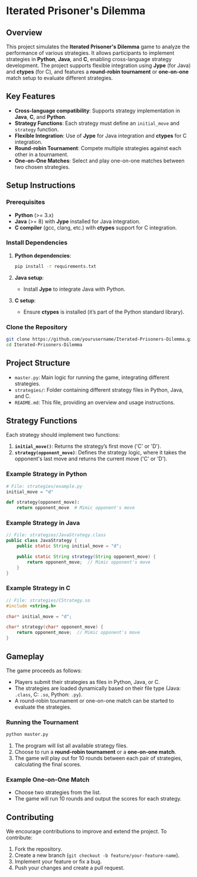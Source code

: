 # Iterated Prisoner's Dilemma

## Overview

This project simulates the **Iterated Prisoner's Dilemma** game to analyze the performance of various strategies. It allows participants to implement strategies in **Python**, **Java**, and **C**, enabling cross-language strategy development. The project supports flexible integration using **Jype** (for Java) and **ctypes** (for C), and features a **round-robin tournament** or **one-on-one** match setup to evaluate different strategies.

## Key Features

- **Cross-language compatibility**: Supports strategy implementation in **Java**, **C**, and **Python**.
- **Strategy Functions**: Each strategy must define an `initial_move` and `strategy` function.
- **Flexible Integration**: Use of **Jype** for Java integration and **ctypes** for C integration.
- **Round-robin Tournament**: Compete multiple strategies against each other in a tournament.
- **One-on-One Matches**: Select and play one-on-one matches between two chosen strategies.

## Setup Instructions

### Prerequisites

- **Python** (>= 3.x)
- **Java** (>= 8) with **Jype** installed for Java integration.
- **C compiler** (gcc, clang, etc.) with **ctypes** support for C integration.

### Install Dependencies

1. **Python dependencies**:
   ```bash
   pip install -r requirements.txt
   ```

2. **Java setup**:
   - Install **Jype** to integrate Java with Python.

3. **C setup**:
   - Ensure **ctypes** is installed (it’s part of the Python standard library).

### Clone the Repository

```bash
git clone https://github.com/yourusername/Iterated-Prisoners-Dilemma.git
cd Iterated-Prisoners-Dilemma
```

## Project Structure

- `master.py`: Main logic for running the game, integrating different strategies.
- `strategies/`: Folder containing different strategy files in Python, Java, and C.
- `README.md`: This file, providing an overview and usage instructions.

## Strategy Functions

Each strategy should implement two functions:

1. **`initial_move()`**: Returns the strategy’s first move ('C' or 'D').
2. **`strategy(opponent_move)`**: Defines the strategy logic, where it takes the opponent's last move and returns the current move ('C' or 'D').

### Example Strategy in Python

```python
# File: strategies/example.py
initial_move = "d"

def strategy(opponent_move):
    return opponent_move  # Mimic opponent's move
```

### Example Strategy in Java

```java
// File: strategies/JavaStrategy.class
public class JavaStrategy {
    public static String initial_move = "d";

    public static String strategy(String opponent_move) {
        return opponent_move;  // Mimic opponent's move
    }
}
```

### Example Strategy in C

```c
// File: strategies/CStrategy.so
#include <string.h>

char* initial_move = "d";

char* strategy(char* opponent_move) {
    return opponent_move;  // Mimic opponent's move
}
```

## Gameplay

The game proceeds as follows:

- Players submit their strategies as files in Python, Java, or C.
- The strategies are loaded dynamically based on their file type (Java: `.class`, C: `.so`, Python: `.py`).
- A round-robin tournament or one-on-one match can be started to evaluate the strategies.

### Running the Tournament

```bash
python master.py
```

1. The program will list all available strategy files.
2. Choose to run a **round-robin tournament** or a **one-on-one match**.
3. The game will play out for 10 rounds between each pair of strategies, calculating the final scores.

### Example One-on-One Match

- Choose two strategies from the list.
- The game will run 10 rounds and output the scores for each strategy.

## Contributing

We encourage contributions to improve and extend the project. To contribute:

1. Fork the repository.
2. Create a new branch (`git checkout -b feature/your-feature-name`).
3. Implement your feature or fix a bug.
4. Push your changes and create a pull request.

